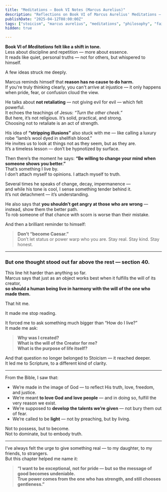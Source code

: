 ```yaml
---
title: "Meditations – Book VI Notes (Marcus Aurelius)"
description: "Reflections on Book VI of Marcus Aurelius' Meditations — practical philosophy, quiet revolutions of thought, and a deeper confrontation with the question: what were we created for?"
publishDate: "2025-04-12T08:00:00Z"
tags: ["stoicism", "marcus aurelius", "meditations", "philosophy", "faith", "existence", "reflection"]
hidden: true

---
```


**Book VI of *Meditations* felt like a shift in tone.**  
Less about discipline and repetition — more about essence.  
It reads like quiet, personal truths — not for others, but whispered to himself.

A few ideas struck me deeply.

Marcus reminds himself that **reason has no cause to do harm.**  
If you're truly thinking clearly, you can't arrive at injustice — it only happens when pride, fear, or confusion cloud the view.

He talks about **not retaliating** — not giving evil for evil — which felt powerful.  
It echoes the teachings of Jesus: *“Turn the other cheek.”*  
But here, it’s not religious. It’s solid, practical, and strong.  
Choosing not to retaliate is an act of strength.

His idea of **“stripping illusions”** also stuck with me — like calling a luxury robe “lamb’s wool dyed in shellfish blood.”  
He invites us to look at things not as they seem, but as they are.  
It’s a timeless lesson — don’t be hypnotized by surface.

Then there’s the moment he says: **“Be willing to change your mind when someone shows you better.”**  
That’s something I live by.  
I don’t attach myself to opinions. I attach myself to truth.

Several times he speaks of change, decay, impermanence —  
and while his tone is cool, I sense something tender behind it.  
It’s not detachment — it’s understanding.

He also says that **you shouldn’t get angry at those who are wrong** — instead, show them the better path.  
To rob someone of that chance with scorn is worse than their mistake.

And then a brilliant reminder to himself:  
> **Don’t “become Caesar.”**  
Don’t let status or power warp who you are. Stay real. Stay kind. Stay honest.

---

### But one thought stood out far above the rest — section 40.  

This line hit harder than anything so far.  
Marcus says that just as an object works best when it fulfills the will of its creator,  
**so should a human being live in harmony with the will of the one who made them.**

That hit me.

It made me stop reading.

It forced me to ask something much bigger than “How do I live?”  
It made me ask:

> **Why was I created?  
What is the will of the Creator for me?  
What is the purpose of life itself?**

And that question no longer belonged to Stoicism — it reached deeper.  
It led me to Scripture, to a different kind of clarity.

---

From the Bible, I saw that:

- We’re made in the image of God — to reflect His truth, love, freedom, and justice.
- We’re meant **to love God and love people** — and in doing so, fulfill the very reason we exist.
- We’re supposed to **develop the talents we’re given** — not bury them out of fear.
- We’re called to be **light** — not by preaching, but by living.

Not to possess, but to become.  
Not to dominate, but to embody truth.

---

I’ve always felt the urge to give something real — to my daughter, to my friends, to strangers.  
But this chapter helped me name it:

> **“I want to be exceptional, not for pride — but so the message of good becomes undeniable.  
> True power comes from the one who has strength, and still chooses gentleness.”**

